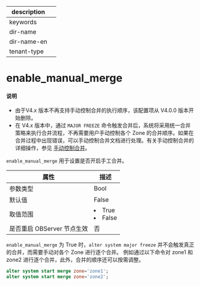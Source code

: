 |description||
|---|---|
|keywords||
|dir-name||
|dir-name-en||
|tenant-type||

# enable_manual_merge

<main id="notice" type='explain'>
<h4>说明</h4>
<ul><li>由于V4.x 版本不再支持手动控制合并的执行顺序，该配置项从 V4.0.0 版本开始删除。</li>
<li>在 V4.x 版本中，通过 <code>MAJOR FREEZE</code> 命令触发合并后，系统将采用统一合并策略来执行合并流程，不再需要用户手动控制各个 Zone 的合并顺序。如果在合并过程中出现错误，可以手动控制合并文档进行处理。有关手动控制合并的详细操作，参见 <a href="../../../200.system-management/500.manage-data-storage/200.merge-management/500.manually-control-a-merge.md">手动控制合并</a>。</li></ul>
</main>

`enable_manual_merge` 用于设置是否开启手工合并。

|      **属性**      |                                                 **描述**                                                 |
|------------------|--------------------------------------------------------------------------------------------------------|
| 参数类型             | Bool                                                                                                   |
| 默认值              | False                                                                                                  |
| 取值范围             | </li><li> True   </li><li> False    |
| 是否重启 OBServer 节点生效 | 否                                                                                                      |

`enable_manual_merge` 为 True 时，`alter system major freeze` 并不会触发真正的合并，而需要手动对各个 Zone 进行逐个合并。
例如通过以下命令对 zone1 和 zone2 进行逐个合并，此外，合并的顺序还可以按需调整。

```sql
alter system start merge zone='zone1'; 
alter system start merge zone='zone2'; 
```
